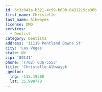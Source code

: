 ```yaml
---
id: 6c3c041a-b321-4c99-b60b-0431219ca36b
first_name: Christelle
last_name: Alhwayek
license: DMD
services:
  - Dentist
category: Dentists
address: '11119 Pentland Downs St'
city: 'Las Vegas'
state: NV
zip: '89141'
phone: '(702) 636-5553'
title: 'Christelle Alhwayek'
_geoloc:
  lng: -115.19588
  lat: 35.998778
---
```

